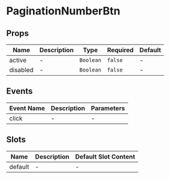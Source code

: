 # PaginationNumberBtn

## Props

<!-- @vuese:PaginationNumberBtn:props:start -->

| Name     | Description | Type      | Required | Default |
| -------- | ----------- | --------- | -------- | ------- |
| active   | -           | `Boolean` | `false`  | -       |
| disabled | -           | `Boolean` | `false`  | -       |

<!-- @vuese:PaginationNumberBtn:props:end -->

## Events

<!-- @vuese:PaginationNumberBtn:events:start -->

| Event Name | Description | Parameters |
| ---------- | ----------- | ---------- |
| click      | -           | -          |

<!-- @vuese:PaginationNumberBtn:events:end -->

## Slots

<!-- @vuese:PaginationNumberBtn:slots:start -->

| Name    | Description | Default Slot Content |
| ------- | ----------- | -------------------- |
| default | -           | -                    |

<!-- @vuese:PaginationNumberBtn:slots:end -->
